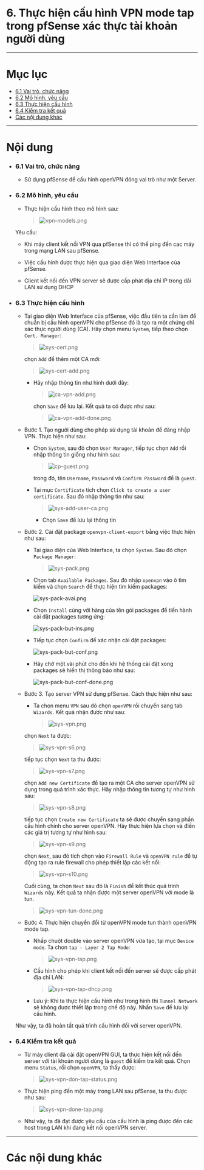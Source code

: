 # 6. Thực hiện cấu hình VPN mode tap trong pfSense xác thực tài khoản người dùng

____

# Mục lục


- [6.1 Vai trò, chức năng](#about)
- [6.2 Mô hình, yêu cầu](#models)
- [6.3 Thực hiện cấu hình](#config)
- [6.4 Kiểm tra kết quả](#checking)
- [Các nội dung khác](#content-others)

____

# <a name="content">Nội dung</a>

- ### <a name="about">6.1 Vai trò, chức năng</a>

    - Sử dụng pfSense để cấu hình openVPN đóng vai trò như một Server.

- ### <a name="models">6.2 Mô hình, yêu cầu</a>

    - Thực hiện cấu hình theo mô hình sau:

        > ![vpn-models.png](../images/vpn-models.png)

    Yêu cầu:

    - Khi máy client kết nối VPN qua pfSense thì có thể ping đến cac máy trong mạng LAN sau pfSense.

    - Việc cấu hình được thực hiện qua giao diện Web Interface của pfSense.

    - Client kết nối đến VPN server sẽ được cấp phát địa chỉ IP trong dải LAN sử dụng DHCP

- ### <a name="config">6.3 Thực hiện cấu hình</a>

    - Tại giao diện Web Interface của pfSense, việc đầu tiên ta cần làm để chuẩn bị cấu hình openVPN cho pfSense đó là tạo ra một chứng chỉ xác thực người dùng (CA). Hãy chọn menu `System`, tiếp theo chọn `Cert. Manager`:

        > ![sys-cert.png](../images/sys-cert.png)

        chọn `Add` để thêm một CA mới:

        > ![sys-cert-add.png](../images/sys-cert-add.png)

        - Hãy nhập thông tin như hình dưới đây: 

            > ![ca-vpn-add.png](../images/ca-vpn-add.png)

            chọn `Save` để lưu lại. Kết quả ta có được như sau:

            > ![ca-vpn-add-done.png](../images/ca-vpn-add-done.png)


    - Bước 1. Tạo người dùng cho phép sử dụng tài khoản để đăng nhập VPN. Thực hiện như sau:
    
        + Chọn `System`, sau đó chọn `User Manager`, tiếp tục chọn `Add` rồi nhập thông tin giống như hình sau:

            > ![cp-guest.png](../images/cp-guest.png)

            trong đó, tên `Username`, `Password` và `Confirm Password` để là `guest`.
    
        + Tại mục `Certificate` tích chọn `Click to create a user certificate`. Sau đó nhập thông tin như sau:
            
            > ![sys-add-user-ca.png](../images/sys-add-user-ca.png)

            + Chọn `Save` để lưu lại thông tin

    - Bước 2. Cài đặt package `openvpn-client-export` bằng việc thực hiện như sau:

        + Tại giao diện của Web Interface, ta chọn `System`. Sau đó chọn `Package Manager`:

            >![sys-pack.png](../images/sys-pack.png)

        + Chọn tab `Available Packages`. Sau đó nhập `openvpn` vào ô tìm kiếm và chọn `Search` để thực hiện tìm kiếm packages:

            ![sys-pack-avai.png](../images/sys-pack-avai-vpn.png)

        +   Chọn `Install` cùng với hàng của tên gói packages để tiến hành cài đặt packages tương ứng:

            ![sys-pack-but-ins.png](../images/sys-pack-but-ins-vpn.png)

        + Tiếp tục chọn `Confirm` để xác nhận cài đặt packages:

            ![sys-pack-but-conf.png](../images/sys-pack-but-conf-vpn.png)

        + Hãy chờ một vài phút cho đến khi hệ thống cài đặt xong packages sẽ hiển thị thông báo như sau:

            ![sys-pack-but-conf-done.png](../images/sys-pack-but-conf-done-vpn.png)

    
    - Bước 3. Tạo server VPN sử dụng pfSense. Cách thực hiện như sau:

        + Ta chọn menu `VPN` sau đó chọn `openVPN` rồi chuyển sang tab `Wizards`. Kết quả nhận được như sau:

            > ![sys-vpn.png](../images/sys-vpn.png)

        chọn `Next` ta được:

        > ![sys-vpn-s6.png](../images/sys-vpn-s6.png)

        tiếp tục chọn `Next` ta thu được:

        > ![sys-vpn-s7.png](../images/sys-vpn-s7.png)
        
        chọn `Add new Certificate` để tạo ra một CA cho server openVPN sử dụng trong quá trình xác thực. Hãy nhập thông tin tương tự như hình sau:

        > ![sys-vpn-s8.png](../images/sys-vpn-s8.png)

        tiếp tục chọn `Create new Certificate` ta sẽ được chuyển sang phần cấu hình chính cho server openVPN. Hãy thực hiện lựa chọn và điền các giá trị tương tự như hình sau:

        > ![sys-vpn-s9.png](../images/sys-vpn-s9.png)

        chọn `Next`, sau đó tích chọn vào `Firewall Rule` và `openVPN rule` để tự động tạo ra rule firewall cho phép thiết lập các kết nối:
        
        > ![sys-vpn-s10.png](../images/sys-vpn-s10.png)

        Cuối cùng, ta chọn `Next` sau đó là `Finish` để kết thúc quá trình `Wizards` này. Kết quả ta nhận được một server openVPN với mode là tun.

        > ![sys-vpn-tun-done.png](../images/sys-vpn-tun-done.png)

    - Bước 4. Thực hiện chuyển đổi từ openVPN mode tun thành openVPN mode tap.

        + Nhấp chuột double vào server openVPN vừa tạo, tại mục `Device mode`. Ta chọn `tap - Layer 2 Tap Mode`:

            > ![sys-vpn-tap.png](../images/sys-vpn-tap.png)

        + Cấu hình cho phép khi client kết nối đến server sẽ được cấp phát địa chỉ LAN:

            > ![sys-vpn-tap-dhcp.png](../images/sys-vpn-tap-dhcp.png)

        + Lưu ý: Khi ta thực hiện cấu hình như trong hình thì `Tunnel Network` sẽ không được thiết lập trong chế độ này. Nhấn `Save` để lưu lại cấu hình.

    Như vậy, ta đã hoàn tất quá trình cấu hình đối với server openVPN.

- ### <a name="checking">6.4 Kiểm tra kết quả</a>

    - Từ máy client đã cài đặt openVPN GUI, ta thực hiện kết nối đến server với tài khoản người dùng là `guest` để kiểm tra kết quả. Chọn menu `Status`, rồi chọn `openVPN`, ta thấy được:

        > ![sys-vpn-don-tap-status.png](../images/sys-vpn-don-tap-status.png)

    - Thực hiện ping đến một máy trong LAN sau pfSense, ta thu được như sau:

        > ![sys-vpn-done-tap.png](../images/sys-vpn-done-tap.png)

    - Như vậy, ta đã đạt được yêu cầu của cấu hình là ping được đến các host trong LAN khi đang kết nối openVPN server.
____

# <a name="content-others">Các nội dung khác</a>

